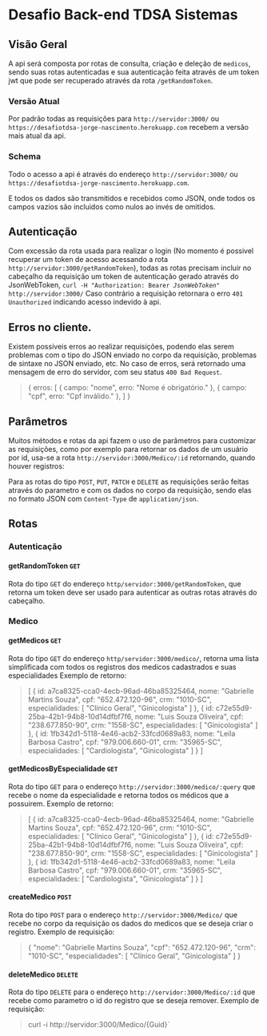 # Desafio Back-end TDSA Sistemas

## Visão Geral
A api será composta por rotas de consulta, criação e deleção de `medicos`, sendo suas rotas autenticadas e sua autenticação feita através de um token jwt que pode ser recuperado através da rota `/getRandomToken`.

### Versão Atual
Por padrão todas as requisições para `http://servidor:3000/` ou  `https://desafiotdsa-jorge-nascimento.herokuapp.com` recebem a versão mais atual da api.

### Schema 
Todo o acesso a api é através do endereço `http://servidor:3000/` ou `https://desafiotdsa-jorge-nascimento.herokuapp.com`. <break>
  
E todos os dados são transmitidos e recebidos como JSON, onde todos os campos vazios são incluidos como nulos ao invés de omitidos.

## Autenticação
Com excessão da rota usada para realizar o login (No momento é possivel recuperar um token de acesso acessando a rota `http://servidor:3000/getRandomToken`), todas as rotas precisam incluir no cabeçalho da requisição um token de autenticação gerado através do JsonWebToken,
`curl -H "Authorization: Bearer `_`JsonWebToken`_`" http://servidor:3000/`
 Caso contrário a requisição retornara o erro `401 Unauthorized` indicando acesso indevido à api.<break>
 
## Erros no cliente.
Existem possiveis erros ao realizar requisições, podendo elas serem problemas com o tipo do JSON enviado no corpo da requisição, problemas de sintaxe no JSON enviado, etc.<break>
  No caso de erros, será retornado uma mensagem de erro do servidor, com seu status `400 Bad Request`.
> {
  erros: [
      {
          campo: "nome",
          erro: "Nome é obrigatório."
      },
       {
          campo: "cpf",
          erro: "Cpf inválido."
      },
  ]
}


## Parâmetros
Muitos métodos e rotas da api fazem o uso de parâmetros para customizar as requisições, como por exemplo para retornar os dados de um usuário por id, usa-se a rota `http://servidor:3000/Medico/:id` retornando, quando houver registros:<break>

Para as rotas do tipo `POST`, `PUT`, `PATCH` e `DELETE` as requisições serão feitas através do parametro e com os dados no corpo da requisição, sendo elas no formato JSON com `Content-Type` de `application/json`.

## Rotas 

### Autenticação

#### getRandomToken `GET`
Rota do tipo `GET` do endereço `http/servidor:3000/getRandomToken`, que retorna um token deve ser usado para autenticar as outras rotas através do cabeçalho.<break>
  
### Medico

#### getMedicos `GET`
Rota do tipo `GET` do endereço `http/servidor:3000/medico/`, retorna uma lista simplificada com todos os registros dos medicos cadastrados e suas especialidades <break>
Exemplo de retorno:
> [
	 {
			 id: a7ca8325-cca0-4ecb-96ad-46ba85325464,
			 nome: "Gabrielle Martins Souza",
			 cpf: "652.472.120-96",
			 crm: "1010-SC",
			 especialidades: [
					 "Clínico Geral",
					 "Ginicologista"
			 ]
	 },
	 {
			 id: c72e55d9-25ba-42b1-94b8-10d14dfbf7f6,
			 nome: "Luis Souza Oliveira",
			 cpf: "238.677.850-90",
			 crm: "1558-SC",
			 especialidades: [
					 "Ginicologista"
			 ]
	 },
	 {
			 id: 1fb342d1-5118-4e46-acb2-33fcd0689a83,
			 nome: "Leila Barbosa Castro",
			 cpf: "979.006.660-01",
			 crm: "35965-SC",
			 especialidades: [
					 "Cardiologista",
					 "Ginicologista"
			 ]
	 }
]

#### getMedicosByEspecialidade `GET`
Rota do tipo `GET` para o endereço `http://servidor:3000/medico/:query` que recebe o nome da especialidade e retorna todos os médicos que a possuirem.<break>
Exemplo de retorno:
> [
	 {
			 id: a7ca8325-cca0-4ecb-96ad-46ba85325464,
			 nome: "Gabrielle Martins Souza",
			 cpf: "652.472.120-96",
			 crm: "1010-SC",
			 especialidades: [
					 "Clínico Geral",
					 "Ginicologista"
			 ]
	 },
	 {
			 id: c72e55d9-25ba-42b1-94b8-10d14dfbf7f6,
			 nome: "Luis Souza Oliveira",
			 cpf: "238.677.850-90",
			 crm: "1558-SC",
			 especialidades: [
					 "Ginicologista"
			 ]
	 },
	 {
			 id: 1fb342d1-5118-4e46-acb2-33fcd0689a83,
			 nome: "Leila Barbosa Castro",
			 cpf: "979.006.660-01",
			 crm: "35965-SC",
			 especialidades: [
					 "Cardiologista",
					 "Ginicologista"
			 ]
	 }
]


#### createMedico `POST`
Rota do tipo `POST` para o endereço `http://servidor:3000/Medico/` que recebe no corpo da requisição os dados do medicos que se deseja criar o registro.<break>
Exemplo de requisição:
> {
		 "nome": "Gabrielle Martins Souza",
		 "cpf": "652.472.120-96",
		 "crm": "1010-SC",
		 "especialidades": [
				 "Clínico Geral",
				 "Ginicologista"
		 ]
 }



#### deleteMedico `DELETE`
Rota do tipo `DELETE` para o endereço `http://servidor:3000/Medico/:id` que recebe como parametro o id do registro que se deseja remover.<break>
Exemplo de requisição:
> curl -i http://servidor:3000/Medico/{Guid}`
